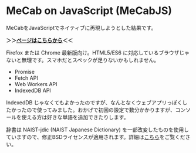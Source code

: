 # MeCab on JavaScript (MeCabJS)
MeCabをJavaScriptでネイティブに再現しようとした結果です。

**＞＞[ページはこちらから](https://ys0115.github.io/MeCabJS/)＜＜**

Firefox または Chrome 最新版向け。HTML5/ES6 に対応しているブラウザじゃないと無理です。スマホだとスペックが足りないかもしれません。
- Promise
- Fetch API
- Web Workers API
- IndexedDB API

IndexedDB じゃなくてもよかったのですが、なんとなくウェブアプリっぽくしたかったので使ってみました。おかげで初回の設定で数分かかりますが、コンソールを使える方は好きな単語を追加できたりします。

辞書は NAIST-jdic (NAIST Japanese Dictionary) を一部改変したものを使用していますので、修正BSDライセンスが適用されます。詳細は[こちら](naist-jdic.copying.txt)をご覧ください。
